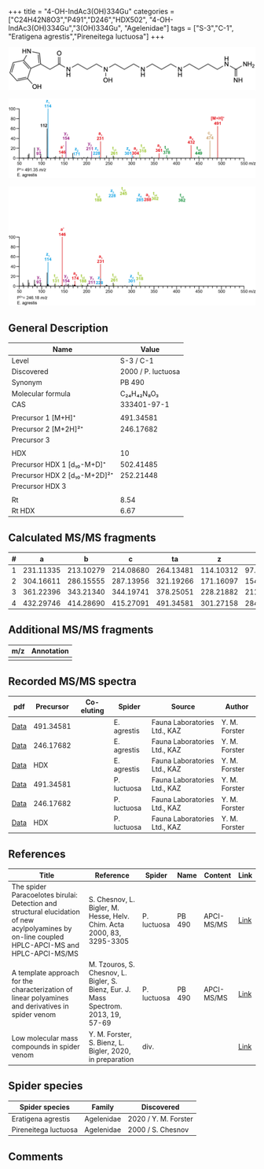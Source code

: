 +++
title = "4-OH-IndAc3(OH)334Gu"
categories = ["C24H42N8O3","P491","D246","HDX502",
"4-OH-IndAc3(OH)334Gu","3(OH)334Gu",
"Agelenidae"]
tags = ["S-3","C-1",
"Eratigena agrestis","Pireneitega luctuosa"]
+++

![](/img/4-OH-IndAc3(OH)334Gu.png)

![](/img_MSMS/491_4-OH-IndAc3(OH)334Gu_Ea.png?classes=border)

![](/img_MSMS/491_4-OH-IndAc3(OH)334Gu_Ea_2.png?classes=border)

## General Description

| Name                         | Value              |
|------------------------------|--------------------|
| Level                        | S-3 / C-1          |
| Discovered                   | 2000 / P. luctuosa |
| Synonym                      | PB 490             |
| Molecular formula            | C₂₄H₄₂N₈O₃         |
| CAS                          | 333401-97-1        |
|                              |                    |
| Precursor 1 [M+H]⁺           | 491.34581          |
| Precursor 2 [M+2H]²⁺         | 246.17682          |
| Precursor 3                  |                    |
|                              |                    |
| HDX                          | 10                 |
| Precursor HDX 1 [d₁₀-M+D]⁺   | 502.41485          |
| Precursor HDX 2 [d₁₀-M+2D]²⁺ | 252.21448          |
| Precursor HDX 3              |                    |
|                              |                    |
| Rt                           | 8.54                   |
| Rt HDX                       | 6.67                   |

## Calculated MS/MS fragments

| # | a         | b         | c         | ta        | z         | y         | tz        |
|---|-----------|-----------|-----------|-----------|-----------|-----------|-----------|
| 1 | 231.11335 | 213.10279 | 214.08680 | 264.13481 | 114.10312 | 97.07657  | 131.12967 |
| 2 | 304.16611 | 286.15555 | 287.13956 | 321.19266 | 171.16097 | 154.13442 | 188.18752 |
| 3 | 361.22396 | 343.21340 | 344.19741 | 378.25051 | 228.21882 | 211.19227 | 261.24028 |
| 4 | 432.29746 | 414.28690 | 415.27091 | 491.34581 | 301.27158 | 284.24503 | 318.29813 |

## Additional MS/MS fragments

| m/z | Annotation |
|-----|------------|
|     |            |

## Recorded MS/MS spectra

| pdf | Precursor | Co-eluting | Spider | Source | Author |
|-----|-----------|------------|--------|--------|--------|
| [Data](/pdf/E-agrestis/491_4-OH-IndAc3(OH)334Gu_Ea.pdf) | 491.34581 |            | E. agrestis | Fauna Laboratories Ltd., KAZ | Y. M. Forster |
| [Data](/pdf/E-agrestis/491_4-OH-IndAc3(OH)334Gu_Ea_2.pdf) | 246.17682 |            | E. agrestis | Fauna Laboratories Ltd., KAZ | Y. M. Forster |
| [Data](/pdf/E-agrestis/491_4-OH-IndAc3(OH)334Gu_Ea_HDX.pdf) | HDX |            | E. agrestis | Fauna Laboratories Ltd., KAZ | Y. M. Forster |
| [Data](/pdf/P-luctuosa/491_4-OH-IndAc3(OH)334Gu_Pl.pdf) | 491.34581 |           | P. luctuosa | Fauna Laboratories Ltd., KAZ | Y. M. Forster |
| [Data](/pdf/P-luctuosa/491_4-OH-IndAc3(OH)334Gu_Pl_2.pdf) | 246.17682 |           | P. luctuosa | Fauna Laboratories Ltd., KAZ | Y. M. Forster |
| [Data](/pdf/P-luctuosa/491_4-OH-IndAc3(OH)334Gu_Pl_HDX.pdf) | HDX |           | P. luctuosa | Fauna Laboratories Ltd., KAZ | Y. M. Forster |

## References

| Title                                                                                                                                           | Reference                                                                           | Spider      | Name   | Content    | Link                                                                                                                           |
|-------------------------------------------------------------------------------------------------------------------------------------------------|-------------------------------------------------------------------------------------|-------------|--------|------------|--------------------------------------------------------------------------------------------------------------------------------|
| The spider Paracoelotes birulai: Detection and structural elucidation of new acylpolyamines by on-line coupled HPLC-APCI-MS and HPLC-APCI-MS/MS | S. Chesnov, L. Bigler, M. Hesse, Helv. Chim. Acta 2000, 83, 3295-3305               | P. luctuosa | PB 490 | APCI-MS/MS | [Link](https://onlinelibrary.wiley.com/doi/abs/10.1002/1522-2675%2820001220%2983%3A12%3C3295%3A%3AAID-HLCA3295%3E3.0.CO%3B2-1) |
| A template approach for the characterization of linear polyamines and derivatives in spider venom                                               | M. Tzouros, S. Chesnov, L. Bigler, S. Bienz, Eur. J. Mass Spectrom. 2013, 19, 57-69 | P. luctuosa | PB 490 | APCI-MS/MS | [Link](https://journals.sagepub.com/doi/10.1255/ejms.1213)                                                                     |
| Low molecular mass compounds in spider venom      | Y. M. Forster, S. Bienz, L. Bigler, 2020, in preparation          | div.       |   |   | [Link](unknown) |

## Spider species

| Spider species       | Family     | Discovered        |
|----------------------|------------|-------------------|
| Eratigena agrestis | Agelenidae | 2020 / Y. M. Forster |
| Pireneitega luctuosa | Agelenidae | 2000 / S. Chesnov |

## Comments